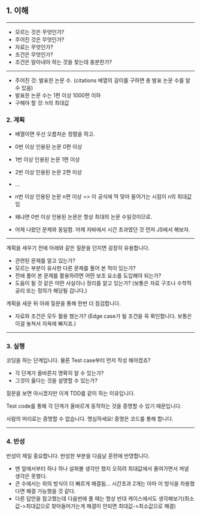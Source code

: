 ## 1. 이해

---
- 모르는 것은 무엇인가?
- 주어진 것은 무엇인가?
- 자료는 무엇인가?
- 조건은 무엇인가?
- 조건은 알아내야 하는 것을 찾는데 충분한가?
---
- 주어진 것: 발표한 논문 수. (citations 배열의 길이를 구하면 총 발표 논문 수를 알 수 있음)
- 발표한 논문 수는 1편 이상 1000편 이하
- 구해야 할 것: h의 최대값

### 2. 계획
- 배열이면 우선 오름차순 정렬을 하고.
- 0번 이상 인용된 논문 0편 이상
- 1번 이상 인용된 논문 1편 이상
- 2번 이상 인용된 논문 2편 이상 
- ...
- n번 이상 인용된 논문 n편 이상 => 이 공식에 딱 맞아 들어가는 시점이 n의 최대값임
- 왜냐면 0번 이상 인용된 논문은 항상 최대의 논문 수일것이므로.

- 어제 나왔던 문제와 동일함. 어제 자바에서 시간 초과였던 것 먼저 JS에서 해보자.

---
계획을 세우기 전에 아래와 같은 질문을 던지면 굉장히 유용합니다.

- 관련된 문제를 알고 있는가?
- 모르는 부분이 유사한 다른 문제를 풀어 본 적이 있는가?
- 전에 풀어 본 문제를 활용하려면 어떤 보조 요소를 도입해야 되는가?
- 도움이 될 것 같은 어떤 사실이나 정리를 알고 있는가? (보통은 자료 구조나 수학적 공리 또는 정의가 해당될 겁니다.)

계획을 세운 뒤 아래 질문을 통해 한번 더 점검합니다.

- 자료와 조건은 모두 활용 했는가? (Edge case가 될 조건을 꼭 확인합니다. 보통은 이걸 놓쳐서 지옥에 빠지죠.)
---

### 3. 실행

코딩을 하는 단계입니다. 물론 Test case부터 먼저 작성 해야겠죠?

- 각 단계가 올바른지 명확히 알 수 있는가?
- 그것이 옳다는 것을 설명할 수 있는가?

질문을 보면 아시겠지만 이게 TDD를 같이 하는 이유입니다.

Test code를 통해 각 단계가 올바르게 동작하는 것을 증명할 수 있기 때문입니다.

사람의 머리로는 증명할 수 없습니다. 명심하세요! 증명은 코드를 통해 합니다.

---

### 4. 반성

반성이 제일 중요합니다. 반성한 부분을 다음날 훈련에 반영합니다.
- 맨 앞에서부터 하나 하나 살펴볼 생각만 했지 오히려 최대값에서 줄여가면서 쳐낼 생각은 못했다.
- 큰 수에서는 위의 방식이 더 빠르게 해결됨... 시간초과 2개는 아마 이 방식을 차용했다면 해결 가능했을 것 같다.
- 다른 답안을 참고했는데 다음번에 풀 때는 항상 반대 케이스에서도 생각해보기(최소값->최대값으로 찾아들어가는게 해결이 안되면 최대값->최소값으로 해결)

